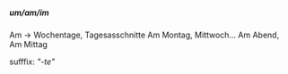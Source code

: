 ##### um/am/im
Am -> Wochentage, Tagesasschnitte
Am Montag, Mittwoch...
Am Abend, Am Mittag

sufffix: _"-te"_



